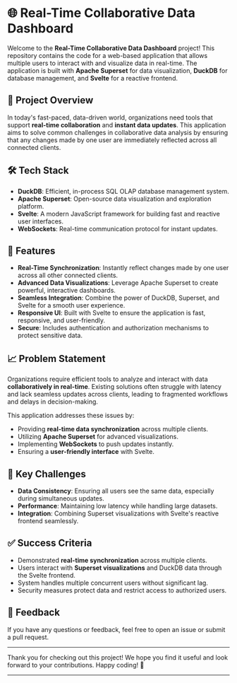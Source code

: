 # 🌐 Real-Time Collaborative Data Dashboard

Welcome to the **Real-Time Collaborative Data Dashboard** project! This repository contains the code for a web-based application that allows multiple users to interact with and visualize data in real-time. The application is built with **Apache Superset** for data visualization, **DuckDB** for database management, and **Svelte** for a reactive frontend.

## 🚀 Project Overview

In today's fast-paced, data-driven world, organizations need tools that support **real-time collaboration** and **instant data updates**. This application aims to solve common challenges in collaborative data analysis by ensuring that any changes made by one user are immediately reflected across all connected clients.

## 🛠️ Tech Stack

- **DuckDB**: Efficient, in-process SQL OLAP database management system.
- **Apache Superset**: Open-source data visualization and exploration platform.
- **Svelte**: A modern JavaScript framework for building fast and reactive user interfaces.
- **WebSockets**: Real-time communication protocol for instant updates.

## 🎯 Features

- **Real-Time Synchronization**: Instantly reflect changes made by one user across all other connected clients.
- **Advanced Data Visualizations**: Leverage Apache Superset to create powerful, interactive dashboards.
- **Seamless Integration**: Combine the power of DuckDB, Superset, and Svelte for a smooth user experience.
- **Responsive UI**: Built with Svelte to ensure the application is fast, responsive, and user-friendly.
- **Secure**: Includes authentication and authorization mechanisms to protect sensitive data.

## 📈 Problem Statement

Organizations require efficient tools to analyze and interact with data **collaboratively in real-time**. Existing solutions often struggle with latency and lack seamless updates across clients, leading to fragmented workflows and delays in decision-making.

This application addresses these issues by:

- Providing **real-time data synchronization** across multiple clients.
- Utilizing **Apache Superset** for advanced visualizations.
- Implementing **WebSockets** to push updates instantly.
- Ensuring a **user-friendly interface** with Svelte.

## 🎨 Key Challenges

- **Data Consistency**: Ensuring all users see the same data, especially during simultaneous updates.
- **Performance**: Maintaining low latency while handling large datasets.
- **Integration**: Combining Superset visualizations with Svelte's reactive frontend seamlessly.

## ✅ Success Criteria

- Demonstrated **real-time synchronization** across multiple clients.
- Users interact with **Superset visualizations** and DuckDB data through the Svelte frontend.
- System handles multiple concurrent users without significant lag.
- Security measures protect data and restrict access to authorized users.


## 💬 Feedback

If you have any questions or feedback, feel free to open an issue or submit a pull request.

---

Thank you for checking out this project! We hope you find it useful and look forward to your contributions. Happy coding! 🎉

---